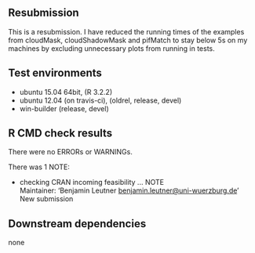 ## Resubmission
This is a resubmission. I have reduced the running times of the examples from cloudMask, cloudShadowMask and pifMatch to
stay below 5s on my machines by excluding unnecessary plots from running in tests.

## Test environments
* ubuntu 15.04 64bit, (R 3.2.2)
* ubuntu 12.04 (on travis-ci), (oldrel, release, devel)
* win-builder (release, devel)

## R CMD check results
There were no ERRORs or WARNINGs. 

There was 1 NOTE:

* checking CRAN incoming feasibility ... NOTE  
  Maintainer: ‘Benjamin Leutner <benjamin.leutner@uni-wuerzburg.de>’  
  New submission


## Downstream dependencies
none 